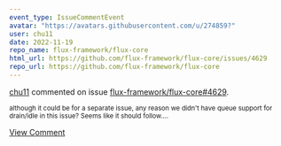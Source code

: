 ```yaml
---
event_type: IssueCommentEvent
avatar: "https://avatars.githubusercontent.com/u/274859?"
user: chu11
date: 2022-11-19
repo_name: flux-framework/flux-core
html_url: https://github.com/flux-framework/flux-core/issues/4629
repo_url: https://github.com/flux-framework/flux-core
---
```


<a href='https://github.com/chu11' target='_blank'>chu11</a> commented on issue <a href='https://github.com/flux-framework/flux-core/issues/4629' target='_blank'>flux-framework/flux-core#4629</a>.

<small>although it could be for a separate issue, any reason we didn't have queue support for drain/idle in this issue?  Seems like it should follow....</small>

<a href='https://github.com/flux-framework/flux-core/issues/4629' target='_blank'>View Comment</a>